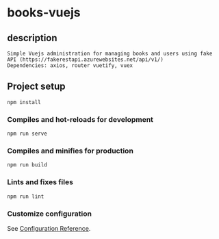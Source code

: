 # books-vuejs

## description
```
Simple Vuejs administration for managing books and users using fake API (https://fakerestapi.azurewebsites.net/api/v1/)
Dependencies: axios, router vuetify, vuex
```
## Project setup
```
npm install
```

### Compiles and hot-reloads for development
```
npm run serve
```

### Compiles and minifies for production
```
npm run build
```

### Lints and fixes files
```
npm run lint
```

### Customize configuration
See [Configuration Reference](https://cli.vuejs.org/config/).
